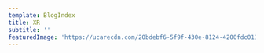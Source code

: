 ```yaml
---
template: BlogIndex
title: XR
subtitle: ''
featuredImage: 'https://ucarecdn.com/20bdebf6-5f9f-430e-8124-4200fdc01143/-/preview/1920x900/'
---
```

